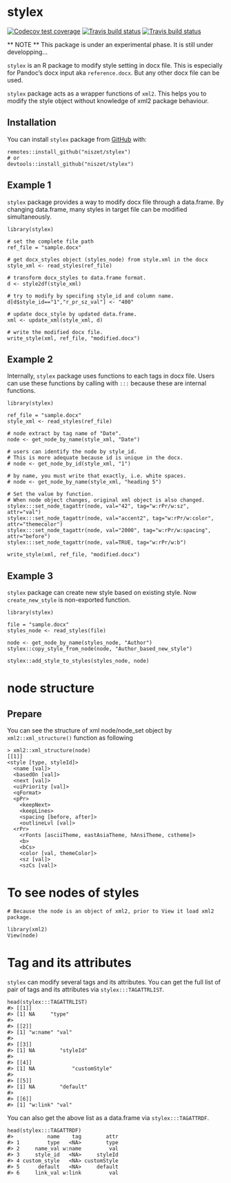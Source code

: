 
<!-- README.md is generated from README.Rmd. Please edit that file -->

stylex
======

<!-- badges: start -->

[![Codecov test
coverage](https://codecov.io/gh/niszet/stylex/branch/master/graph/badge.svg)](https://codecov.io/gh/niszet/stylex?branch=master)
[![Travis build
status](https://travis-ci.com/niszet/stylex.svg?branch=master)](https://travis-ci.com/niszet/stylex)
[![Travis build
status](https://travis-ci.org/niszet/stylex.svg?branch=master)](https://travis-ci.org/niszet/stylex)
<!-- badges: end -->

\*\* NOTE \*\* This package is under an experimental phase. It is still
under developping…

`stylex` is an R package to modify style setting in docx file. This is
especially for Pandoc’s docx input aka `reference.docx`. But any other
docx file can be used.

`stylex` package acts as a wrapper functions of `xml2`. This helps you
to modify the style object without knowledge of xml2 package behaviour.

Installation
------------

You can install `stylex` package from
[GitHub](https://github.com/niszet/stylex) with:

    remotes::install_github("niszet/stylex")
    # or
    devtools::install_github("niszet/stylex")

Example 1
---------

`stylex` package provides a way to modify docx file through a
data.frame. By changing data.frame, many styles in target file can be
modified simultaneously.

    library(stylex)

    # set the complete file path
    ref_file = "sample.docx"

    # get docx_styles object (styles_node) from style.xml in the docx
    style_xml <- read_styles(ref_file)

    # transform docx_styles to data.frame format.
    d <- style2df(style_xml)

    # try to modify by specifing style_id and column name.
    d[d$style_id=="1","r_pr_sz_val"] <- "400"

    # update docx_style by updated data.frame.
    xml <- update_xml(style_xml, d)

    # write the modified docx file.
    write_style(xml, ref_file, "modified.docx")

Example 2
---------

Internally, `stylex` package uses functions to each tags in docx file.
Users can use these functions by calling with `:::` because these are
internal functions.

    library(stylex)

    ref_file = "sample.docx"
    style_xml <- read_styles(ref_file)

    # node extract by tag name of "Date".
    node <- get_node_by_name(style_xml, "Date")

    # users can identify the node by style_id.
    # This is more adequate because id is unique in the docx.
    # node <- get_node_by_id(style_xml, "1")

    # by name, you must write that exactly, i.e. white spaces.
    # node <- get_node_by_name(style_xml, "heading 5")

    # Set the value by function.
    # When node object changes, original xml object is also changed.
    stylex:::set_node_tagattr(node, val="42", tag="w:rPr/w:sz", attr="val")
    stylex:::set_node_tagattr(node, val="accent2", tag="w:rPr/w:color", attr="themecolor")
    stylex:::set_node_tagattr(node, val="2000", tag="w:rPr/w:spacing", attr="before")
    stylex:::set_node_tagattr(node, val=TRUE, tag="w:rPr/w:b")

    write_style(xml, ref_file, "modified.docx")

Example 3
---------

`stylex` package can create new style based on existing style. Now
`create_new_style` is non-exported function.

    library(stylex)

    file = "sample.docx"
    styles_node <- read_styles(file)

    node <- get_node_by_name(styles_node, "Author")
    stylex::copy_style_from_node(node, "Author_based_new_style")

    stylex::add_style_to_styles(styles_node, node)

node structure
==============

Prepare
-------

You can see the structure of xml node/node\_set object by
`xml2::xml_structure()` function as following

    > xml2::xml_structure(node)
    [[1]]
    <style [type, styleId]>
      <name [val]>
      <basedOn [val]>
      <next [val]>
      <uiPriority [val]>
      <qFormat>
      <pPr>
        <keepNext>
        <keepLines>
        <spacing [before, after]>
        <outlineLvl [val]>
      <rPr>
        <rFonts [asciiTheme, eastAsiaTheme, hAnsiTheme, cstheme]>
        <b>
        <bCs>
        <color [val, themeColor]>
        <sz [val]>
        <szCs [val]>

To see nodes of styles
======================

    # Because the node is an object of xml2, prior to View it load xml2 package.

    library(xml2)
    View(node)

Tag and its attributes
======================

`stylex` can modify several tags and its attributes. You can get the
full list of pair of tags and its attributes via `stylex:::TAGATTRLIST`.

    head(stylex:::TAGATTRLIST)
    #> [[1]]
    #> [1] NA     "type"
    #> 
    #> [[2]]
    #> [1] "w:name" "val"   
    #> 
    #> [[3]]
    #> [1] NA        "styleId"
    #> 
    #> [[4]]
    #> [1] NA            "customStyle"
    #> 
    #> [[5]]
    #> [1] NA        "default"
    #> 
    #> [[6]]
    #> [1] "w:link" "val"

You can also get the above list as a data.frame via
`stylex:::TAGATTRDF`.

    head(stylex:::TAGATTRDF)
    #>           name    tag        attr
    #> 1         type   <NA>        type
    #> 2     name_val w:name         val
    #> 3     style_id   <NA>     styleId
    #> 4 custom_style   <NA> customStyle
    #> 5      default   <NA>     default
    #> 6     link_val w:link         val
